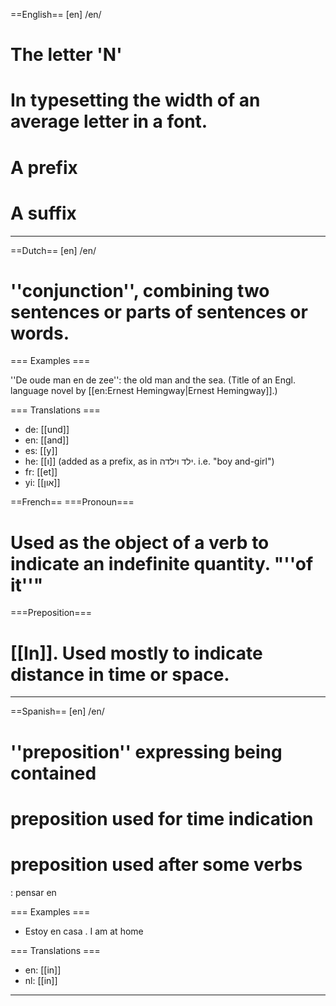 ==English==
[en] /en/

# The letter 'N'
# In typesetting the width of an average letter in a font.
# A prefix
# A suffix
----
==Dutch==
[en] /en/

# ''conjunction'', combining two sentences or parts of sentences or words.

=== Examples ===

''De oude man en de zee'': the old man and the sea. (Title of an Engl. language novel by [[en:Ernest Hemingway|Ernest Hemingway]].)

=== Translations ===

* de: [[und]]
* en: [[and]]
* es: [[y]]
* he: [[ו]] (added as a prefix, as in  ילד וילדה. i.e. "boy and-girl")
* fr: [[et]]
* yi: [[און]]

==French==
===Pronoun===
# Used as the object of a verb to indicate an indefinite quantity. "''of it''"
===Preposition===
# [[In]].  Used mostly to indicate distance in time or space.
----
==Spanish==
[en] /en/ 

# ''preposition'' expressing being contained
# preposition used for time indication
# preposition used after some verbs
: pensar en

=== Examples ===

* Estoy en casa . I am at home


=== Translations ===

* en: [[in]]
* nl: [[in]]

----